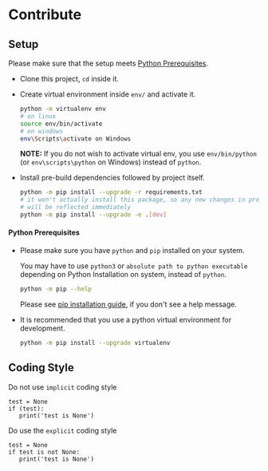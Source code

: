 # Contribute

## Setup

Please make sure that the setup meets [Python Prerequisites](#python-prerequisites).

- Clone this project, `cd` inside it.

- Create virtual environment inside `env/` and activate it.
  
  ```sh
  python -m virtualenv env
  # on linux
  source env/bin/activate
  # on windows
  env\Scripts\activate on Windows
  ```

  **NOTE:** If you do not wish to activate virtual env, you use `env/bin/python` (or `env\scripts\python` on Windows) instead of `python`.

- Install pre-build dependencies followed by project itself.

  ```sh
  python -m pip install --upgrade -r requirements.txt
  # it won't actually install this package, so any new changes in project src
  # will be reflected immediately
  python -m pip install --upgrade -e .[dev]
  ```

#### Python Prerequisites

- Please make sure you have `python` and `pip` installed on your system.

  You may have to use `python3` or `absolute path to python executable` depending on Python Installation on system, instead of `python`.

  ```sh
  python -m pip --help
  ```
  
  Please see [pip installation guide](https://pip.pypa.io/en/stable/installing/), if you don't see a help message.

- It is recommended that you use a python virtual environment for development.

  ```sh
  python -m pip install --upgrade virtualenv
  ```

## Coding Style

Do not use `implicit` coding style
```
test = None
if (test):
   print('test is None')
```

Do use the `explicit` coding style
```
test = None
if test is not None:
   print('test is None')
```